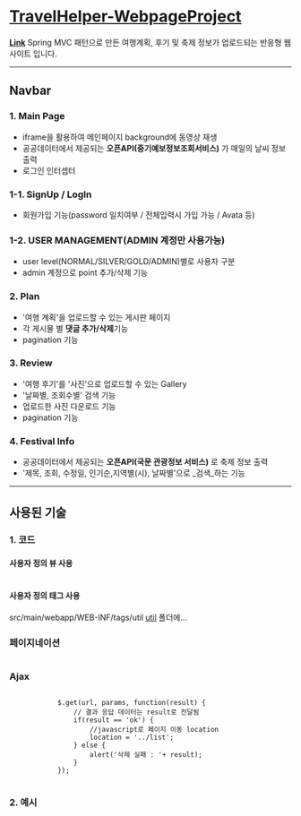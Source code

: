 # [**TravelHelper-WebpageProject**](http://13.209.26.216:8080/travelhelper/)

[**Link**](http://13.209.26.216:8080/travelhelper/)
Spring MVC 패턴으로 만든 여행계획, 후기 및 축제 정보가 업로드되는 반응형 웹사이트 입니다.
<hr/>



## Navbar

### 1. Main Page
- iframe을 활용하여 메인페이지 background에 동영상 재생
- 공공데이터에서 제공되는 **오픈API(중기예보정보조회서비스)** 가 매일의 날씨 정보 출력
- 로그인 인터셉터

### 1-1. SignUp / LogIn
- 회원가입 기능(password 일치여부 / 전체입력시 가입 가능 / Avata 등) 

### 1-2. USER MANAGEMENT(ADMIN 계정만 사용가능)
- user level(NORMAL/SILVER/GOLD/ADMIN)별로 사용자 구분
- admin 계정으로 point 추가/삭제 기능

### 2. Plan
- '여행 계획'을 업로드할 수 있는 게시판 페이지
- 각 게시물 별 **댓글 추가/삭제**기능
- pagination 기능

### 3. Review
- '여행 후기'를 '사진'으로 업로드할 수 있는 Gallery
- '날짜별, 조회수별' 검색 기능
- 업로드한 사진 다운로드 기능
- pagination 기능

### 4. Festival Info
- 공공데이터에서 제공되는 **오픈API(국문 관광정보 서비스)** 로 축제 정보 출력
- '제목, 조회, 수정일, 인기순,지역별(시), 날짜별'으로 _검색_하는 기능

<hr/>




## 사용된 기술
### 1. 코드

#### 사용자 정의 뷰 사용
<pre><code></code></pre>

#### 사용자 정의 태그 사용
src/main/webapp/WEB-INF/tags/util
[util](./TravelHelper/src/main/webapp/WEB-INF/tags/util) 폴더에...
### 페이지네이션
<pre><code></code></pre>

### Ajax
<pre><code>
			$.get(url, params, function(result) {
				// 결과 응답 데이터는 result로 전달됨
				if(result == 'ok') {
					//javascript로 페이지 이동 location
					location = '../list';
				} else {
					alert('삭제 실패 : '+ result);
				}
			});
      </code></pre>


### 2. 예시

